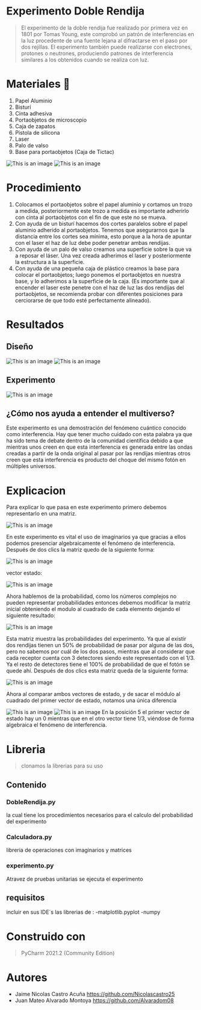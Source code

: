 # Experimento Doble Rendija
>El experimento de la doble rendija fue realizado por primera vez en 1801 por Tomas Young, este comprobó un patrón de interferencias en la luz procedente de una fuente lejana al difractarse en el paso por dos rejillas. El experimento también puede realizarse con electrones, protones o neutrones, produciendo patrones de interferencia similares a los obtenidos cuando se realiza con luz.
# Materiales 🧰
1.	Papel Aluminio
2.	Bisturí
3.	Cinta adhesiva
4.	Portaobjetos de microscopio
5.	Caja de zapatos
6.	Pistola de silicona
7.	Laser
8.	Palo de valso
9.	Base para portaobjetos (Caja de Tictac)

![This is an image](https://github.com/Alvaradom08/experimentoDobleRendija/blob/master/Imagenes/WhatsApp%20Image%202022-10-04%20at%201.55.01%20PM.jpeg)
![This is an image](https://github.com/Alvaradom08/experimentoDobleRendija/blob/master/Imagenes/WhatsApp%20Image%202022-10-04%20at%2012.41.54%20PM.jpeg)
# Procedimiento
1.	Colocamos el portaobjetos sobre el papel aluminio y cortamos un trozo a medida, posteriormente este trozo a medida es importante adherirlo con cinta al portaobjetos con el fin de que este no se mueva.
2.	Con ayuda de un bisturí hacemos dos cortes paralelos sobre el papel aluminio adherido al portaobjetos. Tenemos que asegurarnos que la distancia entre los cortes sea mínima, esto porque a la hora de apuntar con el laser el haz de luz debe poder penetrar ambas rendijas.
3.	Con ayuda de un palo de valso creamos una superficie sobre la que va a reposar el láser. Una vez creada adherimos el laser y posteriormente la estructura a la superficie.
4.	 Con ayuda de una pequeña caja de plástico creamos la base para colocar el portaobjetos; luego ponemos el portaobjetos en nuestra base, y lo adherimos a la superficie de la caja. (Es importante que al encender el laser este penetre con el haz de luz las dos rendijas del portaobjetos, se recomienda probar con diferentes posiciones para cerciorarse de que todo esté perfectamente alineado).
# Resultados

## Diseño

![This is an image](https://github.com/Alvaradom08/experimentoDobleRendija/blob/master/Imagenes/WhatsApp%20Image%202022-10-04%20at%206.01.06%20PM.jpeg)
![This is an image](https://github.com/Alvaradom08/experimentoDobleRendija/blob/master/Imagenes/WhatsApp%20Image%202022-10-04%20at%206.01.08%20PM%20(1).jpeg)

## Experimento

![This is an image](https://github.com/Alvaradom08/experimentoDobleRendija/blob/master/Imagenes/WhatsApp%20Image%202022-10-04%20at%202.19.13%20PM.jpeg)

## ¿Cómo nos ayuda a entender el multiverso?

Este experimento es una demostración del fenómeno cuántico conocido como interferencia. Hay que tener mucho cuidado con esta palabra ya que ha sido tema de debate dentro de la comunidad científica debido a que mientras unos creen en que esta interferencia es generada entre las ondas creadas a partir de la onda original al pasar por las rendijas mientras otros creen que esta interferencia es producto del choque del mismo fotón en múltiples universos.

# Explicacion

Para explicar lo que pasa en este experimento primero debemos representarlo en una matriz.

![This is an image](https://github.com/Alvaradom08/experimentoDobleRendija/blob/master/Imagenes/matrizImaginaria.png)

En este experimento es vital el uso de imaginarios ya que gracias a ellos podemos presenciar algebraicamente el fenómeno de interferencia. 
Después de dos clics la matriz quedo de la siguiente forma:

![This is an image](https://github.com/Alvaradom08/experimentoDobleRendija/blob/master/Imagenes/matrizImaginariaDosClicks.png)

vector estado:

![This is an image](https://github.com/Alvaradom08/experimentoDobleRendija/blob/master/Imagenes/vectorEstadoImaginario.png)

Ahora hablemos de la probabilidad, como los números complejos no pueden representar probabilidades entonces debemos modificar la matriz inicial obteniendo el modulo al cuadrado de cada elemento dejando el siguiente resultado:

![This is an image](https://github.com/Alvaradom08/experimentoDobleRendija/blob/master/Imagenes/matrizProbabilistica.png)

Esta matriz muestra las probabilidades del experimento. Ya que al existir dos rendijas tienen un 50% de probabilidad de pasar por alguna de las dos, pero no sabemos por cuál de los dos pasos, mientras que al considerar que cada receptor cuenta con 3 detectores siendo este representado con el 1/3. Ya el resto de detectores tiene el 100% de probabilidad de que el fotón se quede ahí.
Después de dos clics esta matriz queda de la siguiente forma:

![This is an image](https://github.com/Alvaradom08/experimentoDobleRendija/blob/master/Imagenes/matrizProbabilisticaDosClicks.png)

Ahora al comparar ambos vectores de estado, y de sacar el módulo al cuadrado del primer vector de estado, notamos una única diferencia

![This is an image](https://github.com/Alvaradom08/experimentoDobleRendija/blob/master/Imagenes/vectorEstadoImaginarioModuloAlCuadrado.png) ![This is an image](https://github.com/Alvaradom08/experimentoDobleRendija/blob/master/Imagenes/vectorEstadoProbabilistico.png)
En la posición 5 el primer vector de estado hay un 0 mientras que en el otro vector tiene 1/3, viéndose de forma algebraica el fenómeno de interferencia.
# Libreria 
> clonamos la librerias para su uso
## Contenido
### DobleRendija.py
la cual tiene los procedimientos necesarios para el calculo del probabilidad del experimento 
### Calculadora.py
libreria de operaciones con imaginarios y matrices
### experimento.py
Atravez de pruebas unitarias se ejecuta el experimento 
## requisitos 
incluir en sus IDE´s las librerias de :
-matplotlib.pyplot 
-numpy
# Construido con
> PyCharm 2021.2 (Community Edition)
# Autores
- Jaime Nicolas Castro Acuña https://github.com/Nicolascastro25
- Juan Mateo Alvarado Montoya https://github.com/Alvaradom08


